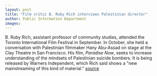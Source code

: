 ```yaml
---
layout: post
title: "Film critic B. Ruby Rich interviews Palestinian director"
author: Public Information Department
images:
---
```


B. Ruby Rich, assistant professor of community studies, attended the Toronto International Film Festival in September. In October, she held a conversation with Palestinian filmmaker Hany Abu-Assad on stage at the Clay Theatre in San Francisco. His film, _Paradise Now_, seeks to increase understanding of the mindsets of Palestinian suicide bombers. It is being released by Warners Independent, which Rich said shows a "new mainstreaming of this kind of material."
[source](http://www1.ucsc.edu/currents/05-06/11-07/brief-rich.asp "Permalink to brief-rich")
